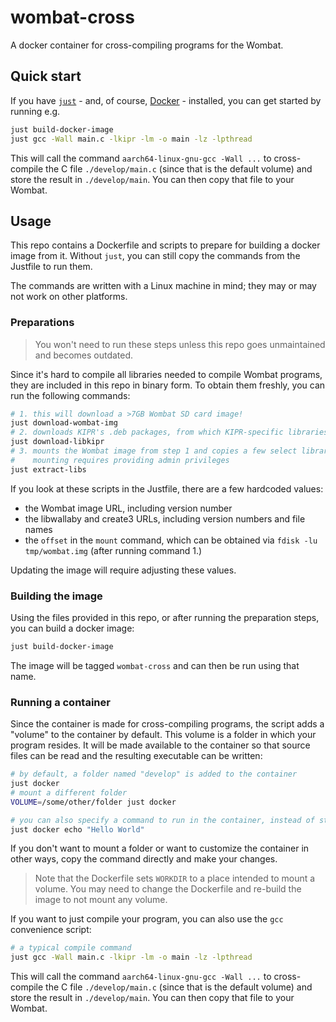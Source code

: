 # wombat-cross

A docker container for cross-compiling programs for the Wombat.

## Quick start

If you have [`just`](https://just.systems/man/en/) - and, of course, [Docker](https://docs.docker.com/get-started/) - installed, you can get started by running e.g.

```bash
just build-docker-image
just gcc -Wall main.c -lkipr -lm -o main -lz -lpthread
```

This will call the command `aarch64-linux-gnu-gcc -Wall ...` to cross-compile the C file `./develop/main.c` (since that is the default volume) and store the result in `./develop/main`.
You can then copy that file to your Wombat.

## Usage

This repo contains a Dockerfile and scripts to prepare for building a docker image from it.
Without `just`, you can still copy the commands from the Justfile to run them.

The commands are written with a Linux machine in mind; they may or may not work on other platforms.

### Preparations

> You won't need to run these steps unless this repo goes unmaintained and becomes outdated.

Since it's hard to compile all libraries needed to compile Wombat programs, they are included in this repo in binary form.
To obtain them freshly, you can run the following commands:

```bash
# 1. this will download a >7GB Wombat SD card image!
just download-wombat-img
# 2. downloads KIPR's .deb packages, from which KIPR-specific libraries can be extracted
just download-libkipr
# 3. mounts the Wombat image from step 1 and copies a few select libraries from it
#    mounting requires providing admin privileges
just extract-libs
```

If you look at these scripts in the Justfile, there are a few hardcoded values:
- the Wombat image URL, including version number
- the libwallaby and create3 URLs, including version numbers and file names
- the `offset` in the `mount` command, which can be obtained via `fdisk -lu tmp/wombat.img` (after running command 1.)

Updating the image will require adjusting these values.

### Building the image

Using the files provided in this repo, or after running the preparation steps, you can build a docker image:

```bash
just build-docker-image
```

The image will be tagged `wombat-cross` and can then be run using that name.

### Running a container

Since the container is made for cross-compiling programs, the script adds a "volume" to the container by default.
This volume is a folder in which your program resides.
It will be made available to the container so that source files can be read and the resulting executable can be written:

```bash
# by default, a folder named "develop" is added to the container
just docker
# mount a different folder
VOLUME=/some/other/folder just docker

# you can also specify a command to run in the container, instead of starting a shell
just docker echo "Hello World"
```

If you don't want to mount a folder or want to customize the container in other ways, copy the command directly and make your changes.

> Note that the Dockerfile sets `WORKDIR` to a place intended to mount a volume.
> You may need to change the Dockerfile and re-build the image to not mount any volume.

If you want to just compile your program, you can also use the `gcc` convenience script:

```bash
# a typical compile command
just gcc -Wall main.c -lkipr -lm -o main -lz -lpthread
```

This will call the command `aarch64-linux-gnu-gcc -Wall ...` to cross-compile the C file `./develop/main.c` (since that is the default volume) and store the result in `./develop/main`.
You can then copy that file to your Wombat.
